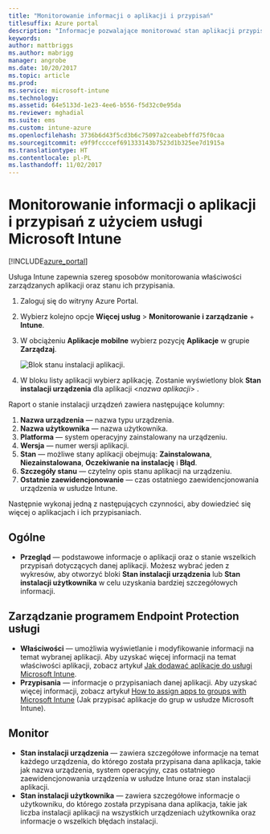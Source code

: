 ```yaml
---
title: "Monitorowanie informacji o aplikacji i przypisań"
titlesuffix: Azure portal
description: "Informacje pozwalające monitorować stan aplikacji przypisanej do użytkowników lub urządzeń."
keywords: 
author: mattbriggs
ms.author: mabrigg
manager: angrobe
ms.date: 10/20/2017
ms.topic: article
ms.prod: 
ms.service: microsoft-intune
ms.technology: 
ms.assetid: 64e5133d-1e23-4ee6-b556-f5d32c0e95da
ms.reviewer: mghadial
ms.suite: ems
ms.custom: intune-azure
ms.openlocfilehash: 3736b6d43f5cd3b6c75097a2ceabebffd75f0caa
ms.sourcegitcommit: e9f9fccccef691333143b7523d1b325ee7d1915a
ms.translationtype: HT
ms.contentlocale: pl-PL
ms.lasthandoff: 11/02/2017
---
```

# <a name="how-to-monitor-app-information-and-assignments-with-microsoft-intune"></a>Monitorowanie informacji o aplikacji i przypisań z użyciem usługi Microsoft Intune

[!INCLUDE[azure_portal](./includes/azure_portal.md)]

Usługa Intune zapewnia szereg sposobów monitorowania właściwości zarządzanych aplikacji oraz stanu ich przypisania.

1. Zaloguj się do witryny Azure Portal.
2. Wybierz kolejno opcje **Więcej usług** > **Monitorowanie i zarządzanie** + **Intune**.
3. W obciążeniu **Aplikacje mobilne** wybierz pozycję **Aplikacje** w grupie **Zarządzaj**.
     
    ![Blok stanu instalacji aplikacji.](./media/monitor-apps.png)
5. W bloku listy aplikacji wybierz aplikację. Zostanie wyświetlony blok **Stan instalacji urządzenia** dla aplikacji <*nazwa aplikacji*> .

Raport o stanie instalacji urządzeń zawiera następujące kolumny:

1.  **Nazwa urządzenia** — nazwa typu urządzenia.
2.  **Nazwa użytkownika** — nazwa użytkownika.
3.   **Platforma** — system operacyjny zainstalowany na urządzeniu.
4.  **Wersja** — numer wersji aplikacji.
5.   **Stan** — możliwe stany aplikacji obejmują: **Zainstalowana**, **Niezainstalowana**, **Oczekiwanie na instalację** i **Błąd**.
6. **Szczegóły stanu** — czytelny opis stanu aplikacji na urządzeniu.
7. **Ostatnie zaewidencjonowanie** — czas ostatniego zaewidencjonowania urządzenia w usłudze Intune.

Następnie wykonaj jedną z następujących czynności, aby dowiedzieć się więcej o aplikacjach i ich przypisaniach.

## <a name="general"></a>Ogólne

- **Przegląd** — podstawowe informacje o aplikacji oraz o stanie wszelkich przypisań dotyczących danej aplikacji. Możesz wybrać jeden z wykresów, aby otworzyć bloki **Stan instalacji urządzenia** lub **Stan instalacji użytkownika** w celu uzyskania bardziej szczegółowych informacji.

## <a name="manage"></a>Zarządzanie programem Endpoint Protection usługi

- **Właściwości** — umożliwia wyświetlanie i modyfikowanie informacji na temat wybranej aplikacji. Aby uzyskać więcej informacji na temat właściwości aplikacji, zobacz artykuł [Jak dodawać aplikacje do usługi Microsoft Intune](apps-add.md).
- **Przypisania** — informacje o przypisaniach danej aplikacji. Aby uzyskać więcej informacji, zobacz artykuł [How to assign apps to groups with Microsoft Intune](apps-deploy.md) (Jak przypisać aplikacje do grup w usłudze Microsoft Intune).

## <a name="monitor"></a>Monitor

- **Stan instalacji urządzenia** — zawiera szczegółowe informacje na temat każdego urządzenia, do którego została przypisana dana aplikacja, takie jak nazwa urządzenia, system operacyjny, czas ostatniego zaewidencjonowania urządzenia w usłudze Intune oraz stan instalacji aplikacji.
- **Stan instalacji użytkownika** — zawiera szczegółowe informacje o użytkowniku, do którego została przypisana dana aplikacja, takie jak liczba instalacji aplikacji na wszystkich urządzeniach użytkownika oraz informacje o wszelkich błędach instalacji.